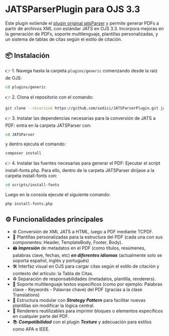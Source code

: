 # JATSParserPlugin para OJS 3.3

Este plugin extiende el [plugin original jatsParser](https://github.com/Vitaliy-1) y permite generar PDFs a partir de archivos XML con estándar JATS en OJS 3.3. Incorpora mejoras en la generación de PDFs, soporte multilenguaje, plantillas personalizadas, y un sistema de tablas de citas según el estilo de citación.

## 📦 Instalación

👉 1. Navega hasta la carpeta `plugins/generic` comenzando desde la raíz de OJS:
```bash
cd plugins/generic
```

👉 2. Clona el repositorio con el comando:
```bash
git clone --recursive https://github.com/sedici/JATSParserPlugin.git jatsParser
```

👉 3. Instalar las dependencias necesarias para la conversión de JATS a PDF: entra en la carpeta JATSParser con:
```bash
cd JATSParser
```
y dentro ejecuta el comando:
```bash
composer install
```

👉 4. Instalar las fuentes necesarias para generar el PDF: Ejecutar el script install-fonts.php.
Para ello, dentro de la carpeta JATSParser diríjase a la carpeta install-fonts con:
```bash
cd scripts/install-fonts
```
Luego en la consola ejecute el siguiente comando:
```bash
php install-fonts.php
```

## ⚙️ Funcionalidades principales

- ⚙️ Conversión de XML JATS a HTML, luego a PDF mediante TCPDF.
- 🧠 Plantillas personalizadas para la estructura del PDF (cada una con sus componentes: Header, TemplateBody, Footer, Body).
- 🖨️ ***Impresión*** de metadatos en el PDF (como títulos, resúmenes, palabras clave, fechas, etc) ***en diferentes idiomas*** (actualmente solo se soporta español, inglés y portugués) 
- 🛠 Interfaz visual en OJS para cargar citas según el estilo de citación y contexto del artículo: la Tabla de Citas.
- ♻️ Separación de responsabilidades (metadatos, plantilla, renderers).
- 🔄 Soporte multilenguaje textos específicos (como por ejemplo: Palabras clave - Keywords - Palavras chave) del PDF (gracias a la clase Translations)
- 📁 Estructura modular con ***Strategy Pattern*** para facilitar nuevas plantillas sin modificar la lógica central.
- 🧩 Renderers reutilizables para imprimir bloques o elementos específicos en cualquier parte del PDF.
- 📚 ***Compatibilidad*** con el plugin ***Texture*** y adecuación para estilos como APA e IEEE.
